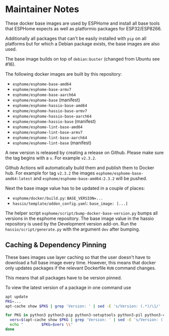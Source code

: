 # Maintainer Notes

These docker base images are used by ESPHome and install
all base tools that ESPHome expects as well as platformio
packages for ESP32/ESP8266.

Additionally all packages that can't be easily installed with `pip`
on all platforms but for which a Debian package exists, the base
images are also used.

The base image builds on top of `debian:buster` (changed from Ubuntu
see #16).

The following docker images are built by this repository:

 - `esphome/esphome-base-amd64`
 - `esphome/esphome-base-armv7`
 - `esphome/esphome-base-aarch64`
 - `esphome/esphome-base` (manifest)
 - `esphome/esphome-hassio-base-amd64`
 - `esphome/esphome-hassio-base-armv7`
 - `esphome/esphome-hassio-base-aarch64`
 - `esphome/esphome-hassio-base` (manifest)
 - `esphome/esphome-lint-base-amd64`
 - `esphome/esphome-lint-base-armv7`
 - `esphome/esphome-lint-base-aarch64`
 - `esphome/esphome-lint-base` (manifest)

A new version is released by creating a release on Github. Please
make sure the tag begins with a `v`. For example `v2.3.2`.

Github Actions will automatically build them and publish them to
Docker hub. For example for tag `v2.3.2` the images `esphome/esphome-base-amd64:latest` and `esphome/esphome-base-amd64:2.3.2` will be pushed.

Next the base image value has to be updated in a couple of places:

 - `esphome/docker/build.py`: `BASE_VERSION=...`
 - `hassio/template/addon_config.yaml`: `base_image: [...]`

The helper script `esphome/script/bump-docker-base-version.py` bumps
all versions in the esphome repository. The base image value in the
hassio repository is used by the Development version add-on. Run the
`hassio/script/generate.py` with the argument `dev` after bumping.

## Caching & Dependency Pinning

These baes images use layer caching so that the user doesn't have to
download a full base image every time. However, this means that
docker only updates packages if the relevant Dockerfile `RUN` command
changes.

This means that all packages have to be version pinned.

To view the latest version of a package in one command use

```bash
apt update
PKG=...
apt-cache show $PKG | grep 'Version: ' | sed -E 's/Version: (.*)/\1/' | head -1

for PKG in python3 python3-pip python3-setuptools python3-pil python3-cryptography iputils-ping git curl nginx clang-format-7 clang-tidy-7 clang-format-11 clang-tidy-11 patch software-properties-common nano build-essential python3-dev; do
  vers=$(apt-cache show $PKG | grep 'Version: ' | sed -E 's/Version: (.*)/\1/' | head -1)
  echo "        $PKG=$vers \\"
done
```
